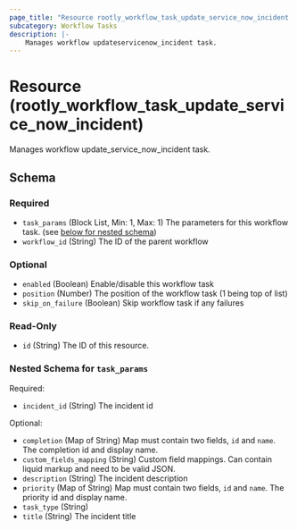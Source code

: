 ```yaml
---
page_title: "Resource rootly_workflow_task_update_service_now_incident - terraform-provider-rootly"
subcategory: Workflow Tasks
description: |-
    Manages workflow updateservicenow_incident task.
---
```


# Resource (rootly_workflow_task_update_service_now_incident)

Manages workflow update_service_now_incident task.



<!-- schema generated by tfplugindocs -->
## Schema

### Required

- `task_params` (Block List, Min: 1, Max: 1) The parameters for this workflow task. (see [below for nested schema](#nestedblock--task_params))
- `workflow_id` (String) The ID of the parent workflow

### Optional

- `enabled` (Boolean) Enable/disable this workflow task
- `position` (Number) The position of the workflow task (1 being top of list)
- `skip_on_failure` (Boolean) Skip workflow task if any failures

### Read-Only

- `id` (String) The ID of this resource.

<a id="nestedblock--task_params"></a>
### Nested Schema for `task_params`

Required:

- `incident_id` (String) The incident id

Optional:

- `completion` (Map of String) Map must contain two fields, `id` and `name`. The completion id and display name.
- `custom_fields_mapping` (String) Custom field mappings. Can contain liquid markup and need to be valid JSON.
- `description` (String) The incident description
- `priority` (Map of String) Map must contain two fields, `id` and `name`. The priority id and display name.
- `task_type` (String)
- `title` (String) The incident title
